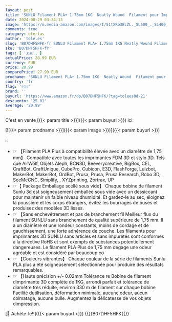 ```yaml
---
layout: post
title: 'SUNLU Filament PLA+ 1.75mm 1KG  Neatly Wound  Filament pour Imprimante 3D  Filament PLA Plus Résistant  Précision Dimensionnelle +/- 0.02mm  Bobine de 1kg  2.2 LBS  Argent'
date: 2024-08-29 03:34:13
image: 'https://m.media-amazon.com/images/I/51tXRb3BLZL._SL500_._SL400_.jpg'
comments: true
category: ofertas
author: 'tole.es'
slug: 'B07DHF5HFK-fr SUNLU Filament PLA+ 1.75mm 1KG Neatly Wound Filament pour...'
sku: 'B07DHF5HFK-fr'
tags: [ '🇫🇷', ]
actualPrice: 20.99 EUR
currency: EUR
price: 20.99
comparePrice: 27.99 EUR
prodname: 'SUNLU Filament PLA+ 1.75mm 1KG  Neatly Wound  Filament pour Imprimante 3D  Filament PLA Plus Résistant  Précision Dimensionnelle +/- 0.02mm  Bobine de 1kg  2.2 LBS  Argent'
country: 'fr'
flag: '🇫🇷'
brand: ''
buyurl: 'https://www.amazon.fr/dp/B07DHF5HFK/?tag=tolees0d-21'
descuento: '25.01'
average: '20.99'
---
```


C'est en vente [{{< param title >}}]({{< param buyurl >}}) ici:

[![{{< param prodname >}}]({{< param image >}})]({{< param buyurl >}})

ℹ️:

- ☞ 【Filament PLA Plus à compatibilité élevée avec un diamètre de 1,75 mm】 Compatible avec toutes les imprimantes FDM 3D et stylo 3D. Tels que AirWolf, Objets Aleph, BCN3D, Beeverycreative, BigBox, CEL, CraftBot, CraftUnique, CubePro, Cubicon, E3D, FlashForge, Lulzbot, MakerBot, MakerBot, OrdBot, Prusa, Prusa, Prusa Research, Robo 3D, SeeMeCNC, Simplify, , XYZprinting, Zortrax, UP
- ☞【 Package Emballage scellé sous vide】 Chaque bobine de filament Sunlu 3d est soigneusement emballée sous vide avec un dessiccant pour maintenir un faible niveau dhumidité. Et gardez-le au sec, éloignez la poussière et les corps étrangers, évitez les bourrages de buses et produisez des modèles 3D lisses.
- ☞ 【Sans enchevêtrement et pas de branchement fil Meilleur flux du filament SUNLU sans branchement de qualité supérieure de 1,75 mm. Il a un diamètre et une rondeur constants, moins de cordage et de gauchissement, une forte adhérence de couche. Les filaments pour imprimantes 3D SUNLU sans articles et sans impuretés sont conformes à la directive RoHS et sont exempts de substances potentiellement dangereuses. Le filament PLA Plus de 1,75 mm dégage une odeur agréable et est considéré par beaucoup co
- ☞ 【Couleurs vibrantes】 Chaque couleur de la série de filaments Sunlu PLA plus a été soigneusement sélectionnée pour produire des résultats remarquables.
- ☞ 【Haute précision +/- 0.02mm Tolérance re Bobine de filament dimprimante 3D complète de 1KG, arrondi parfait et tolérance de diamètre très réduite, environ 330 m de filament sur chaque bobine Facilité dutilisation, déformation minimale, aucune odeur, aucun colmatage, aucune bulle. Augmentez la délicatesse de vos objets dimpression.

[🛒 Achète-le!!]({{< param buyurl >}})
{{<world>}}B07DHF5HFK{{</world>}}
